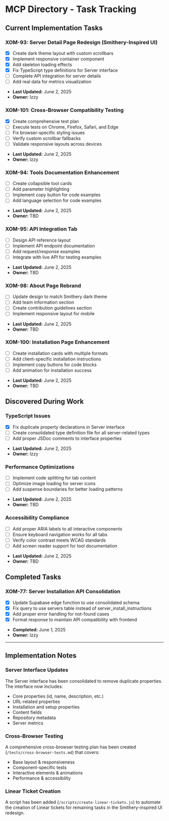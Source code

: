 # MCP Directory - Task Tracking

## Current Implementation Tasks

### XOM-93: Server Detail Page Redesign (Smithery-Inspired UI)
- [x] Create dark theme layout with custom scrollbars
- [x] Implement responsive container component
- [x] Add skeleton loading effects
- [x] Fix TypeScript type definitions for Server interface
- [ ] Complete API integration for server details
- [ ] Add real data for metrics visualization
- **Last Updated:** June 2, 2025
- **Owner:** Izzy

### XOM-101: Cross-Browser Compatibility Testing
- [x] Create comprehensive test plan
- [ ] Execute tests on Chrome, Firefox, Safari, and Edge
- [ ] Fix browser-specific styling issues
- [ ] Verify custom scrollbar fallbacks
- [ ] Validate responsive layouts across devices
- **Last Updated:** June 2, 2025
- **Owner:** Izzy

### XOM-94: Tools Documentation Enhancement
- [ ] Create collapsible tool cards
- [ ] Add parameter highlighting
- [ ] Implement copy button for code examples
- [ ] Add language selection for code examples
- **Last Updated:** June 2, 2025
- **Owner:** TBD

### XOM-95: API Integration Tab
- [ ] Design API reference layout
- [ ] Implement API endpoint documentation
- [ ] Add request/response examples
- [ ] Integrate with live API for testing examples
- **Last Updated:** June 2, 2025
- **Owner:** TBD

### XOM-98: About Page Rebrand
- [ ] Update design to match Smithery dark theme
- [ ] Add team information section
- [ ] Create contribution guidelines section
- [ ] Implement responsive layout for mobile
- **Last Updated:** June 2, 2025
- **Owner:** TBD

### XOM-100: Installation Page Enhancement
- [ ] Create installation cards with multiple formats
- [ ] Add client-specific installation instructions
- [ ] Implement copy buttons for code blocks
- [ ] Add animation for installation success
- **Last Updated:** June 2, 2025
- **Owner:** TBD

## Discovered During Work

### TypeScript Issues
- [x] Fix duplicate property declarations in Server interface
- [ ] Create consolidated type definition file for all server-related types
- [ ] Add proper JSDoc comments to interface properties
- **Last Updated:** June 2, 2025
- **Owner:** Izzy

### Performance Optimizations
- [ ] Implement code splitting for tab content
- [ ] Optimize image loading for server icons
- [ ] Add suspense boundaries for better loading patterns
- **Last Updated:** June 2, 2025
- **Owner:** TBD

### Accessibility Compliance
- [ ] Add proper ARIA labels to all interactive components
- [ ] Ensure keyboard navigation works for all tabs
- [ ] Verify color contrast meets WCAG standards
- [ ] Add screen reader support for tool documentation
- **Last Updated:** June 2, 2025
- **Owner:** TBD

## Completed Tasks

### XOM-77: Server Installation API Consolidation
- [x] Update Supabase edge function to use consolidated schema
- [x] Fix query to use servers table instead of server_install_instructions
- [x] Add proper error handling for not-found cases
- [x] Format response to maintain API compatibility with frontend
- **Completed:** June 1, 2025
- **Owner:** Izzy

---

## Implementation Notes

### Server Interface Updates
The Server interface has been consolidated to remove duplicate properties. The interface now includes:
- Core properties (id, name, description, etc.)
- URL-related properties
- Installation and setup properties
- Content fields
- Repository metadata
- Server metrics

### Cross-Browser Testing
A comprehensive cross-browser testing plan has been created (`/tests/cross-browser-tests.md`) that covers:
- Base layout & responsiveness
- Component-specific tests
- Interactive elements & animations
- Performance & accessibility

### Linear Ticket Creation
A script has been added (`/scripts/create-linear-tickets.js`) to automate the creation of Linear tickets for remaining tasks in the Smithery-inspired UI redesign.
